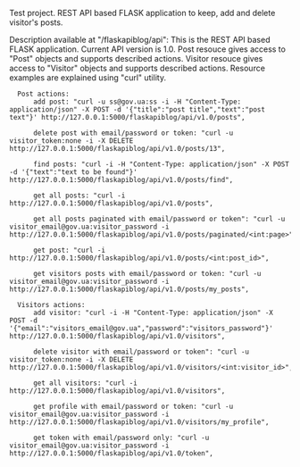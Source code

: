   Test project. REST API based FLASK application to keep, add and delete visitor's posts.


  Description available at "/flaskapiblog/api":
        This is the REST API based FLASK application. Current API version is 1.0.
        Post resouce gives access to "Post" objects and supports described actions.
        Visitor resouce gives access to "Visitor" objects and supports described actions.
        Resource examples are explained using "curl" utility.

      Post actions: 
          add post: "curl -u ss@gov.ua:ss -i -H "Content-Type: application/json" -X POST -d '{"title":"post title","text":"post text"}' http://127.0.0.1:5000/flaskapiblog/api/v1.0/posts", 

          delete post with email/password or token: "curl -u visitor_token:none -i -X DELETE http://127.0.0.1:5000/flaskapiblog/api/v1.0/posts/13",

          find posts: "curl -i -H "Content-Type: application/json" -X POST -d '{"text":"text to be found"}' http://127.0.0.1:5000/flaskapiblog/api/v1.0/posts/find",

          get all posts: "curl -i http://127.0.0.1:5000/flaskapiblog/api/v1.0/posts",

          get all posts paginated with email/password or token": "curl -u visitor_email@gov.ua:visitor_password -i http://127.0.0.1:5000/flaskapiblog/api/v1.0/posts/paginated/<int:page>",

          get post: "curl -i http://127.0.0.1:5000/flaskapiblog/api/v1.0/posts/<int:post_id>",

          get visitors posts with email/password or token: "curl -u visitor_email@gov.ua:visitor_password -i http://127.0.0.1:5000/flaskapiblog/api/v1.0/posts/my_posts", 

      Visitors actions: 
          add visitor: "curl -i -H "Content-Type: application/json" -X POST -d '{"email":"visitors_email@gov.ua","password":"visitors_password"}' http://127.0.0.1:5000/flaskapiblog/api/v1.0/visitors",

          delete visitor with email/password or token": "curl -u visitor_token:none -i -X DELETE http://127.0.0.1:5000/flaskapiblog/api/v1.0/visitors/<int:visitor_id>",

          get all visitors: "curl -i http://127.0.0.1:5000/flaskapiblog/api/v1.0/visitors",

          get profile with email/password or token: "curl -u visitor_email@gov.ua:visitor_password -i http://127.0.0.1:5000/flaskapiblog/api/v1.0/visitors/my_profile",

          get token with email/password only: "curl -u visitor_email@gov.ua:visitor_password -i http://127.0.0.1:5000/flaskapiblog/api/v1.0/token",